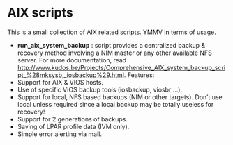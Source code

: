 # AIX scripts

This is a small collection of AIX related scripts. YMMV in terms of usage.

* **run_aix_system_backup** : script provides a centralized backup & recovery method involving a NIM master or any other available NFS server. For more documentation, read http://www.kudos.be/Projects/Comprehensive_AIX_system_backup_script_%28mksysb,_iosbackup%29.html. 
Features:
 * Support for AIX & VIOS hosts.
 * Use of specific VIOS backup tools (iosbackup, viosbr …).
 * Support for local, NFS based backups (NIM or other targets). Don’t use local unless required since a local backup may be totally useless for recovery!
 * Support for 2 generations of backups.
 * Saving of LPAR profile data (IVM only).
 * Simple error alerting via mail.


